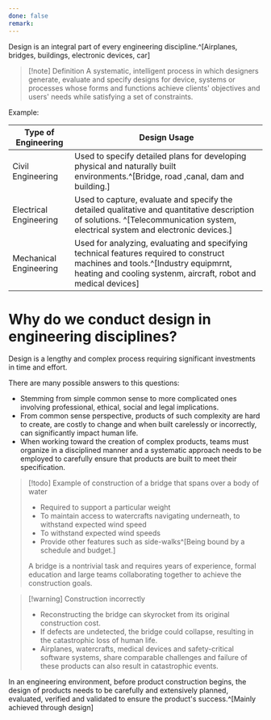 ```yaml
---
done: false
remark:
---
```


Design is an integral part of every engineering discipline.^[Airplanes, bridges, buildings, electronic devices, car]

>[!note] Definition
>A systematic, intelligent process in which designers generate, evaluate and specify designs for device, systems or processes whose forms and functions achieve clients' objectives and users' needs while satisfying a set of constraints.

Example:

| Type of Engineering    | Design Usage                                                                                                                                                                                      |
| ---------------------- | ------------------------------------------------------------------------------------------------------------------------------------------------------------------------------------------------- |
| Civil Engineering      | Used to specify detailed plans for developing physical and naturally built environments.^[Bridge, road ,canal, dam and building.]                                                                 |
| Electrical Engineering | Used to capture, evaluate and specify the detailed qualitative and quantitative description of solutions. ^[Telecommunication system, electrical system and electronic devices.]                  |
| Mechanical Engineering | Used for analyzing, evaluating and specifying technical features required to construct machines and tools.^[Industry equipmrnt, heating and cooling systenm, aircraft, robot and medical devices] |

# Why do we conduct design in engineering disciplines?
Design is a lengthy and complex process requiring significant investments in time and effort.

There are many possible answers to this questions:
- Stemming from simple common sense to more complicated ones involving professional, ethical, social and legal implications.
- From common sense perspective, products of such complexity are hard to create, are costly to change and when built carelessly or incorrectly, can significantly impact human life.
- When working toward the creation of complex products, teams must organize in a disciplined manner and a systematic approach needs to be employed to carefully ensure that products are built to meet their specification.

>[!todo] Example of construction of a bridge that spans over a body of water
>- Required to support a particular weight
>- To maintain access to watercrafts navigating underneath, to withstand expected wind speed
>- To withstand expected wind speeds
>- Provide other features such as side-walks^[Being bound by a schedule and budget.]
>
>A bridge is a nontrivial task and requires years of experience, formal education and large teams collaborating together to achieve the construction goals.

>[!warning] Construction incorrectly
>- Reconstructing the bridge can skyrocket from its original construction cost.
>- If defects are undetected, the bridge could collapse, resulting in the catastrophic loss of human life. 
>- Airplanes, watercrafts, medical devices and safety-critical software systems, share comparable challenges and failure of these products can also result in catastrophic events.
  
In an engineering environment, before product construction begins, the design of products needs to be carefully and extensively planned, evaluated, verified and validated to ensure the product's success.^[Mainly achieved through design]



